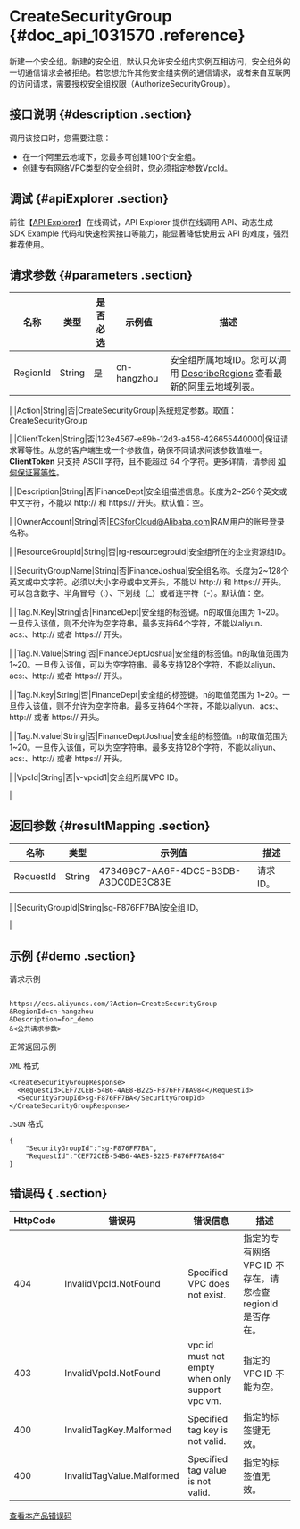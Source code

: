 # CreateSecurityGroup {#doc_api_1031570 .reference}

新建一个安全组。新建的安全组，默认只允许安全组内实例互相访问，安全组外的一切通信请求会被拒绝。若您想允许其他安全组实例的通信请求，或者来自互联网的访问请求，需要授权安全组权限（AuthorizeSecurityGroup）。

## 接口说明 {#description .section}

调用该接口时，您需要注意：

-   在一个阿里云地域下，您最多可创建100个安全组。
-   创建专有网络VPC类型的安全组时，您必须指定参数VpcId。

## 调试 {#apiExplorer .section}

前往【[API Explorer](https://api.aliyun.com/#product=Ecs&api=CreateSecurityGroup)】在线调试，API Explorer 提供在线调用 API、动态生成 SDK Example 代码和快速检索接口等能力，能显著降低使用云 API 的难度，强烈推荐使用。

## 请求参数 {#parameters .section}

|名称|类型|是否必选|示例值|描述|
|--|--|----|---|--|
|RegionId|String|是|cn-hangzhou|安全组所属地域ID。您可以调用 [DescribeRegions](~~25609~~) 查看最新的阿里云地域列表。

 |
|Action|String|否|CreateSecurityGroup|系统规定参数。取值：CreateSecurityGroup

 |
|ClientToken|String|否|123e4567-e89b-12d3-a456-426655440000|保证请求幂等性。从您的客户端生成一个参数值，确保不同请求间该参数值唯一。**ClientToken** 只支持 ASCII 字符，且不能超过 64 个字符。更多详情，请参阅 [如何保证幂等性](~~25693~~)。

 |
|Description|String|否|FinanceDept|安全组描述信息。长度为2~256个英文或中文字符，不能以 http:// 和 https:// 开头。默认值：空。

 |
|OwnerAccount|String|否|ECSforCloud@Alibaba.com|RAM用户的账号登录名称。

 |
|ResourceGroupId|String|否|rg-resourcegrouid|安全组所在的企业资源组ID。

 |
|SecurityGroupName|String|否|FinanceJoshua|安全组名称。长度为2~128个英文或中文字符。必须以大小字母或中文开头，不能以 http:// 和 https:// 开头。可以包含数字、半角冒号（:）、下划线（\_）或者连字符（-）。默认值：空。

 |
|Tag.N.Key|String|否|FinanceDept|安全组的标签键。n的取值范围为 1~20。一旦传入该值，则不允许为空字符串。最多支持64个字符，不能以aliyun、acs:、http:// 或者 https:// 开头。

 |
|Tag.N.Value|String|否|FinanceDeptJoshua|安全组的标签值。n的取值范围为 1~20。一旦传入该值，可以为空字符串。最多支持128个字符，不能以aliyun、acs:、http:// 或者 https:// 开头。

 |
|Tag.N.key|String|否|FinanceDept|安全组的标签键。n的取值范围为 1~20。一旦传入该值，则不允许为空字符串。最多支持64个字符，不能以aliyun、acs:、http:// 或者 https:// 开头。

 |
|Tag.N.value|String|否|FinanceDeptJoshua|安全组的标签值。n的取值范围为 1~20。一旦传入该值，可以为空字符串。最多支持128个字符，不能以aliyun、acs:、http:// 或者 https:// 开头。

 |
|VpcId|String|否|v-vpcid1|安全组所属VPC ID。

 |

## 返回参数 {#resultMapping .section}

|名称|类型|示例值|描述|
|--|--|---|--|
|RequestId|String|473469C7-AA6F-4DC5-B3DB-A3DC0DE3C83E|请求 ID。

 |
|SecurityGroupId|String|sg-F876FF7BA|安全组 ID。

 |

## 示例 {#demo .section}

请求示例

``` {#request_demo}

https://ecs.aliyuncs.com/?Action=CreateSecurityGroup
&RegionId=cn-hangzhou
&Description=for_demo
&<公共请求参数>

```

正常返回示例

`XML` 格式

``` {#xml_return_success_demo}
<CreateSecurityGroupResponse>
  <RequestId>CEF72CEB-54B6-4AE8-B225-F876FF7BA984</RequestId>
  <SecurityGroupId>sg-F876FF7BA</SecurityGroupId>
</CreateSecurityGroupResponse>

```

`JSON` 格式

``` {#json_return_success_demo}
{
	"SecurityGroupId":"sg-F876FF7BA",
	"RequestId":"CEF72CEB-54B6-4AE8-B225-F876FF7BA984"
}
```

## 错误码 { .section}

|HttpCode|错误码|错误信息|描述|
|--------|---|----|--|
|404|InvalidVpcId.NotFound|Specified VPC does not exist.|指定的专有网络 VPC ID 不存在，请您检查 regionId 是否存在。|
|403|InvalidVpcId.NotFound|vpc id must not empty when only support vpc vm.|指定的 VPC ID 不能为空。|
|400|InvalidTagKey.Malformed|Specified tag key is not valid.|指定的标签键无效。|
|400|InvalidTagValue.Malformed|Specified tag value is not valid.|指定的标签值无效。|

[查看本产品错误码](https://error-center.aliyun.com/status/product/Ecs)

